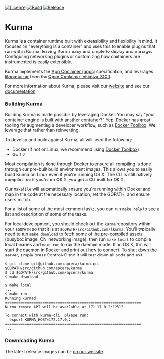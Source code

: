 [![License][License-Image]][License-URL] [![Build][Build-Status-Image]][Build-Status-URL] [![Release][Release-Image]][Release-URL]

# Kurma

Kurma is a container runtime built with extensibility and flexibility in
mind. It focuses on "everything is a container" and uses this to enable plugins
that run within Kurma, leaving Kurma easy and simple to deploy and
manage. Configuring networking plugins or customizing how containers are
instrumented is easily extensible.

Kurma implements the [App Container (appc)](https://github.com/appc/spec)
specification, and leverages
[libcontainer](https://github.com/opencontainers/runc/tree/master/libcontainer)
from the [Open Container Initiative (OCI)](https://www.opencontainers.org/).

For more information about Kurma, please visit our [website](https://kurma.io)
and see our [documentation](https://kurma.io/documentation).

### Building Kurma

Building Kurma is made possible by leveraging Docker. You may say "your
container engine is built with another container?" Yep. Docker has great tooling
for augmenting a developer workflow, such as
[Docker Toolbox](https://www.docker.com/products/docker-toolbox). We leverage
that rather than reinventing.

To develop and build against Kurma, all will need the following:

* Docker (if not on Linux, we recommend using [Docker Toolbox](https://www.docker.com/products/docker-toolbox))
* Go 1.6

Most compilation is done through Docker to ensure all compiling is done through
our pre-built build environment images. This allows you to easily build Kurma on
Linux even if you're running OS X. The CLI is still natively compiled, so if
you're on OS X, you get a CLI built for OS X.

Our `Makefile` will automatically ensure you're running within Docker and map in
the code at the necessary location, set the GOPATH, and ensure users match.

For a list of some of the most common tasks, you can run `make help` to see a
list and description of some of the tasks.

For local development, you should check out the `kurma` repository within your
`$GOPATH` so that it is at `$GOPATH/src/github.com/lkurma`. You'll typically
need to run `make download` to fetch some of the pre-compiled assets (busybox
image, CNI networking image), then run `make local` to compile local binaries
and `make run` to run the daemon mode. If on OS X, this will start the daemon in
Docker and print out how to connect. To shut down the server, simply press
Control-C and it will tear down all pods and exit.

```shell
$ git clone git@github.com:apcera/kurma.git $GOPATH/src/github.com/apcera/kurma
$ cd $GOPATH/src/github.com/apcera/kurma
$ make download
...
$ make local
...
$ make run
Running kurmad
==============================================================
Kurma remote API will be available at 172.17.0.2:12312

To connect with kurma-cli, please run:
  export KURMA_HOST=172.17.0.2
==============================================================
...
```

### Downloading Kurma

The latest release images can be [on our website](https://kurma.io/download).

[License-URL]: https://opensource.org/licenses/Apache-2.0
[License-Image]: https://img.shields.io/:license-apache-blue.svg
[Build-Status-URL]: http://ci.kurma.io
[Build-Status-Image]: https://img.shields.io/teamcity/http/ci.kurma.io/s/Kurma_UnitTests_2.svg
[Release-URL]: https://kurma.io/download
[Release-Image]: https://img.shields.io/badge/release-v0.3.3-1eb0fc.svg
